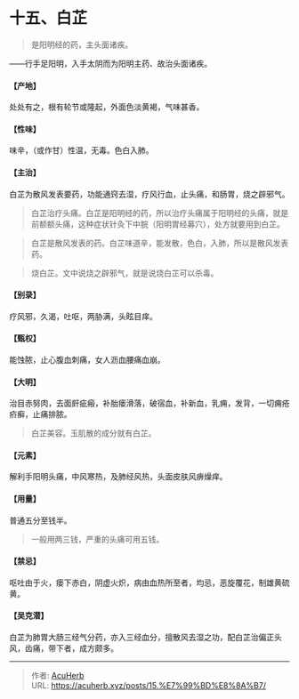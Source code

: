# 十五、白芷


> 是阳明经的药，主头面诸疾。

——行手足阳明，入手太阴而为阳明主药、故治头面诸疾。
#### 【产地】
处处有之，根有轮节或隆起，外面色淡黄褐，气味甚香。
#### 【性味】
味辛，（或作甘）性温，无毒。色白入肺。
#### 【主治】
白芷为散风发表要药，功能通窍去湿，疗风行血，止头痛，和肠胃，烧之辟邪气。

> 白芷治疗头痛。白芷是阳明经的药，所以治疗头痛属于阳明经的头痛，就是前额额头痛，这种症状针灸下中脘（阳明胃经募穴），处方就要用到白芷。

> 白芷是散风发表的药。白芷味道辛，能发散，色白，入肺，所以是散风发表药。

> 烧白芷。文中说烧之辟邪气，就是说烧白芷可以杀毒。

#### 【别录】
疗风邪，久渴，吐呕，两胁满，头眩目痒。
#### 【甄权】
能蚀脓，止心腹血刺痛，女人沥血腰痛血崩。
#### 【大明】
治目赤努肉，去面皯疵瘢，补胎瘘滑落，破宿血，补新血，乳痈，发背，一切痈疮疥癣，止痛排脓。

> 白芷美容。玉肌散的成分就有白芷。

#### 【元素】
解利手阳明头痛，中风寒热，及肺经风热，头面皮肤风痹燥痒。
#### 【用量】
普通五分至钱半。

> 一般用两三钱，严重的头痛可用五钱。

#### 【禁忌】
呕吐由于火，瘘下赤白，阴虚火炽，病由血热所至者，均忌，恶旋覆花，制雄黄硫黄。
#### 【吴克潜】
白芷为肺胃大肠三经气分药，亦入三经血分，擅散风去湿之功，配白芷治偏正头风，齿痛，带下者，成方颇多。

---

> 作者: [AcuHerb](https://acuherb.xyz)  
> URL: https://acuherb.xyz/posts/15.%E7%99%BD%E8%8A%B7/  

